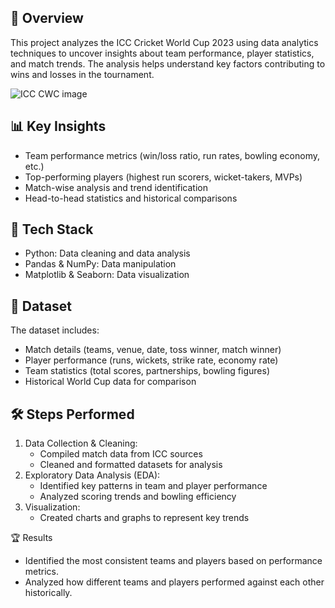## 📌 Overview

This project analyzes the ICC Cricket World Cup 2023 using data analytics techniques to uncover insights about team performance, player statistics, and match trends. The analysis helps understand key factors contributing to wins and losses in the tournament.

![ICC CWC image](https://github.com/user-attachments/assets/68776f7a-2894-4daf-a440-67ad7e23473b)


## 📊 Key Insights

- Team performance metrics (win/loss ratio, run rates, bowling economy, etc.)
- Top-performing players (highest run scorers, wicket-takers, MVPs)
- Match-wise analysis and trend identification
- Head-to-head statistics and historical comparisons

## 🔧 Tech Stack

- Python: Data cleaning and data analysis
- Pandas & NumPy: Data manipulation
- Matplotlib & Seaborn: Data visualization

## 📂 Dataset

The dataset includes:
- Match details (teams, venue, date, toss winner, match winner)
- Player performance (runs, wickets, strike rate, economy rate)
- Team statistics (total scores, partnerships, bowling figures)
- Historical World Cup data for comparison

## 🛠️ Steps Performed

1. Data Collection & Cleaning:
   - Compiled match data from ICC sources
   - Cleaned and formatted datasets for analysis
2. Exploratory Data Analysis (EDA):
   - Identified key patterns in team and player performance
   - Analyzed scoring trends and bowling efficiency
3. Visualization:
   - Created charts and graphs to represent key trends

🏆 Results

- Identified the most consistent teams and players based on performance metrics.
- Analyzed how different teams and players performed against each other historically.

